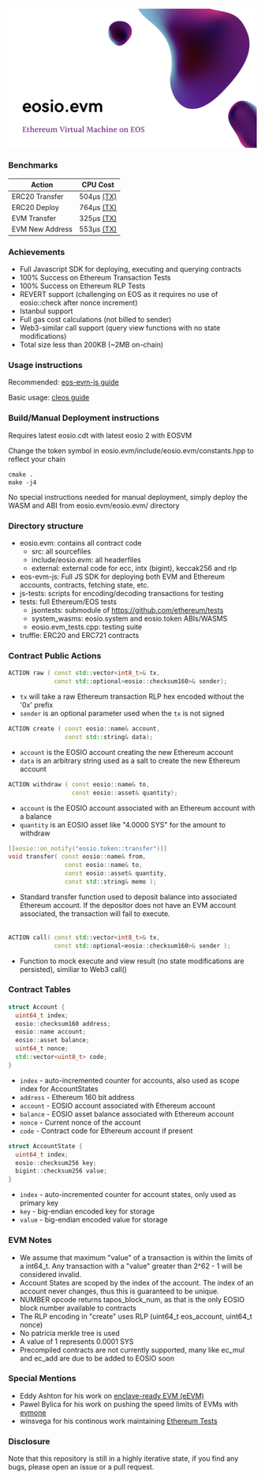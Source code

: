 [![eosio.evm](./evm.png)](#)

### Benchmarks
| Action         | CPU Cost      |
| -------------  |:-------------:|
| ERC20 Transfer | 504µs [(TX)](https://jungle.bloks.io/transaction/eb2d83e1ed04b98d1c7767acae5df174de56ee51a2bf6d1c06a8a863f9b98ca0)|
| ERC20 Deploy   | 764µs [(TX)](https://jungle.bloks.io/transaction/074f2cb4435173293243e4350a9a3faa12e5fb639780aaabb79ad68fb2c813e8)      |
| EVM Transfer   | 325µs [(TX)](https://jungle.bloks.io/transaction/640c061cbd717b08b8af1c28129be1ef7365d1810fc285313a55d44f2271e312)      |
| EVM New Address| 553µs [(TX)](https://jungle.bloks.io/transaction/876ce02ccdc7fd7338fcf9e9fea6ea9e4575211209fe29c88ec33eb63584be84)     |


### Achievements
- Full Javascript SDK for deploying, executing and querying contracts
- 100% Success on Ethereum Transaction Tests
- 100% Success on Ethereum RLP Tests
- REVERT support (challenging on EOS as it requires no use of eosio::check after nonce increment)
- Istanbul support
- Full gas cost calculations (not billed to sender)
- Web3-similar call support (query view functions with no state modifications)
- Total size less than 200KB (~2MB on-chain)


### Usage instructions
Recommended: [eos-evm-js guide](https://github.com/jafri/eosio.evm/tree/master/eos-evm-js)

Basic usage: [cleos guide](https://github.com/jafri/eosio.evm/tree/master/CLEOS-GUIDE.md)


### Build/Manual Deployment instructions
Requires latest eosio.cdt with latest eosio 2 with EOSVM

Change the token symbol in eosio.evm/include/eosio.evm/constants.hpp to reflect your chain

```
cmake .
make -j4
```

No special instructions needed for manual deployment, simply deploy the WASM and ABI from eosio.evm/eosio.evm/ directory


### Directory structure
- eosio.evm: contains all contract code
  - src: all sourcefiles
  - include/eosio.evm: all headerfiles
  - external: external code for ecc, intx (bigint), keccak256 and rlp
- eos-evm-js: Full JS SDK for deploying both EVM and Ethereum accounts, contracts, fetching state, etc.
- js-tests: scripts for encoding/decoding transactions for testing
- tests: full Ethereum/EOS tests
  - jsontests: submodule of https://github.com/ethereum/tests
  - system_wasms: eosio.system and eosio.token ABIs/WASMS
  - eosio.evm_tests.cpp: testing suite
- truffle: ERC20 and ERC721 contracts


### Contract Public Actions
```c++
ACTION raw ( const std::vector<int8_t>& tx,
             const std::optional<eosio::checksum160>& sender);
```
- `tx` will take a raw Ethereum transaction RLP hex encoded without the '0x' prefix
- `sender` is an optional parameter used when the `tx` is not signed
&nbsp;

```c++
ACTION create ( const eosio::name& account,
                const std::string& data);
```
- `account` is the EOSIO account creating the new Ethereum account
- `data` is an arbitrary string used as a salt to create the new Ethereum account
&nbsp;

```c++
ACTION withdraw ( const eosio::name& to,
                  const eosio::asset& quantity);
```
- `account` is the EOSIO account associated with an Ethereum account with a balance
- `quantity` is an EOSIO asset like "4.0000 SYS" for the amount to withdraw
&nbsp;

```c++
[[eosio::on_notify("eosio.token::transfer")]]
void transfer( const eosio::name& from,
                const eosio::name& to,
                const eosio::asset& quantity,
                const std::string& memo );
```
- Standard transfer function used to deposit balance into associated Ethereum account. If the depositor does not have an EVM account associated, the transaction will fail to execute.
&nbsp;
```c++

ACTION call( const std::vector<int8_t>& tx,
             const std::optional<eosio::checksum160>& sender );
```
- Function to mock execute and view result (no state modifications are persisted), similiar to Web3 call()
&nbsp;


### Contract Tables
```c++
struct Account {
  uint64_t index;
  eosio::checksum160 address;
  eosio::name account;
  eosio::asset balance;
  uint64_t nonce;
  std::vector<uint8_t> code;
}
```
- `index` - auto-incremented counter for accounts, also used as scope index for AccountStates
- `address` - Ethereum 160 bit address
- `account` - EOSIO account associated with Ethereum account
- `balance` - EOSIO asset balance associated with Ethereum account
- `nonce` - Current nonce of the account
- `code` - Contract code for Ethereum account if present

```c++
struct AccountState {
  uint64_t index;
  eosio::checksum256 key;
  bigint::checksum256 value;
}
```
- `index` - auto-incremented counter for account states, only used as primary key
- `key` - big-endian encoded key for storage
- `value` - big-endian encoded value for storage


### EVM Notes
- We assume that maximum "value" of a transaction is within the limits of a int64_t. Any transaction with a "value" greater than 2^62 - 1 will be considered invalid.
- Account States are scoped by the index of the account. The index of an account never changes, thus this is guaranteed to be unique.
- NUMBER opcode returns tapos_block_num, as that is the only EOSIO block number available to contracts
- The RLP encoding in "create" uses RLP (uint64_t eos_account, uint64_t nonce)
- No patricia merkle tree is used
- A value of 1 represents 0.0001 SYS
- Precompiled contracts are not currently supported, many like ec_mul and ec_add are due to be added to EOSIO soon


### Special Mentions
- Eddy Ashton for his work on [enclave-ready EVM (eEVM)](https://github.com/microsoft/eEVM)
- Pawel Bylica for his work on pushing the speed limits of EVMs with [evmone](https://github.com/ethereum/evmone)
- winsvega for his continous work maintaining [Ethereum Tests](https://github.com/ethereum/tests)


### Disclosure
Note that this repository is still in a highly iterative state, if you find any bugs, please open an issue or a pull request.